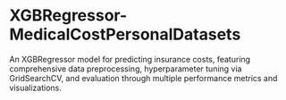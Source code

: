# XGBRegressor-MedicalCostPersonalDatasets
An XGBRegressor model for predicting insurance costs, featuring comprehensive data preprocessing, hyperparameter tuning via GridSearchCV, and evaluation through multiple performance metrics and visualizations.
